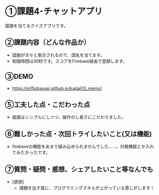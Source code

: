 # ①課題4-チャットアプリ
国旗を当てるクイズアプリです。

## ②課題内容（どんな作品か）
- 国旗が次々と表示されるので、国名を当てます。
- 制限時間は30秒です。スコアをFirebase経由で登録します。

## ③DEMO
- https://m15obayasi.github.io/kadai03_memo/

## ⑤工夫した点・こだわった点

- 画面はシンプルにしつつ、操作のし易さにこだわりました。

## ⑥難しかった点・次回トライしたいこと(又は機能)

- firebaseの機能をあまり組み込められませんでした……。対戦機能とか入れてみたかったです。

## ⑦質問・疑問・感想、シェアしたいこと等なんでも

- [感想]
  - 課題を出す度に、プログラミングスキルが上がっている感じがします！
